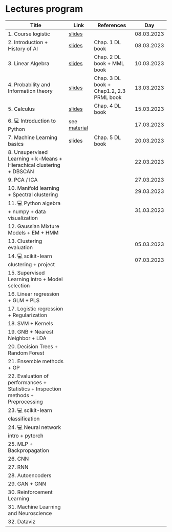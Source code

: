 # Lectures program

| Title | Link | References | Day |
| ------------------ | ------------- | ---------------- | --------------- |
| 1. Course logistic | [slides](https://docs.google.com/presentation/d/1kTL8-8z6N607njfj-Qf8fa0qkur6mykDr2Tys3JPIuo/edit?usp=sharing) | | 08.03.2023 |
| 2. Introduction + History of AI | [slides](https://docs.google.com/presentation/d/1IcoJQ63RDV0LV5uVcy-pnU3F3krzO2MoAJE29SOO1rk/edit?usp=sharing) | Chap. 1 DL book | 08.03.2023 |
| 3. Linear Algebra | [slides](https://docs.google.com/presentation/d1j8AIXVPb5G8GmNLkOs4kYQM4yauIXiLXRbYAvepf1Cc/edit?usp=sharing) | Chap. 2 DL book + MML book | 10.03.2023 |
| 4. Probability and Information theory | [slides](https://docs.google.com/presentation/d/1zs2O9KPIX-0WbPg2tbck-ZSs_x0ihgxNStZrvhkNJIQ/edit?usp=sharing) | Chap. 3 DL book + Chap1.2, 2.3 PRML book | 13.03.2023 |
| 5. Calculus | [slides](https://docs.google.com/presentation/d/1cVeEe3fkj_7FL-CN06Ol5xovt9A35_SlUG39PYNaL5A/edit?usp=sharing) | Chap. 4 DL book | 15.03.2023 |
| 6. 💻 Introduction to Python | see [material](material.md) | | 17.03.2023 |
| 7. Machine Learning basics | slides | Chap. 5 DL book | 20.03.2023 |
| 8. Unsupervised Learning + k-Means + Hierachical clustering + DBSCAN | | | 22.03.2023 |
| 9. PCA / ICA | | | 27.03.2023 |
| 10. Manifold learning + Spectral clustering | | | 29.03.2023 |
| 11. 💻 Python algebra + numpy + data visualization | | | 31.03.2023 |
| 12. Gaussian Mixture Models + EM + HMM | | | | 03.04.2023 |
| 13. Clustering evaluation | | | 05.03.2023 |
| 14. 💻 scikit-learn clustering + project | | | 07.03.2023 |
| 15. Supervised Learning Intro + Model selection  |
| 16. Linear regression + GLM + PLS |
| 17. Logistic regression + Regularization |
| 18. SVM + Kernels |
| 19. GNB + Nearest Neighbor + LDA |
| 20. Decision Trees + Random Forest |
| 21. Ensemble methods + GP |
| 22. Evaluation of performances + Statistics + Inspection methods + Preprocessing |
| 23. 💻 scikit-learn classification |
| 24. 💻 Neural network intro + pytorch |
| 25. MLP + Backpropagation |
| 26. CNN |
| 27. RNN |
| 28. Autoencoders |
| 29. GAN + GNN |
| 30. Reinforcement Learning |
| 31. Machine Learning and Neuroscience |
| 32. Dataviz |
